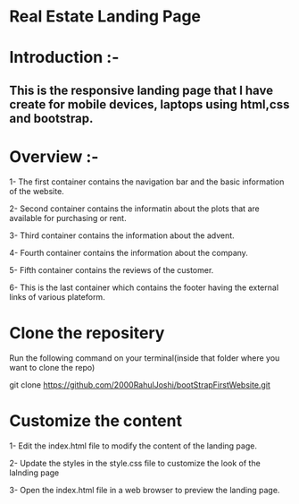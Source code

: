 # Real Estate Landing Page

# Introduction :- 
## This is the responsive landing page that I have create for mobile devices, laptops using html,css and bootstrap.


# Overview :- 

1- The first container contains the navigation bar and the basic information of the website.

2- Second container contains the informatin about the plots that are available for purchasing or rent.

3- Third container contains the information about the advent.

4- Fourth container contains the information about the company.

5- Fifth container contains the reviews of the customer.

6- This is the last container which contains the footer having the external links of various plateform.


# Clone the repositery

Run the following command on your terminal(inside that folder where you want to clone the repo)

git clone https://github.com/2000RahulJoshi/bootStrapFirstWebsite.git



# Customize the content

1- Edit the index.html file to modify the content of the landing page.

2- Update the styles in the style.css file to customize the look of the lalnding page

3- Open the index.html file in a web browser to preview the landing page.
